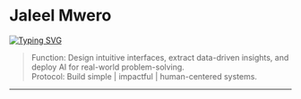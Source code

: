 # Jaleel Mwero  

[![Typing SVG](https://readme-typing-svg.herokuapp.com?font=Roboto+Mono&size=22&duration=3000&pause=1000&color=00F700&width=700&lines=🎨+UX%2FUI+Designer;📊+Data+Analyst;🧠+Generative+AI)](https://git.io/typing-svg)

> Function: Design intuitive interfaces, extract data-driven insights, and deploy AI for real-world problem-solving.  
> Protocol: Build simple | impactful | human-centered systems.  

---
